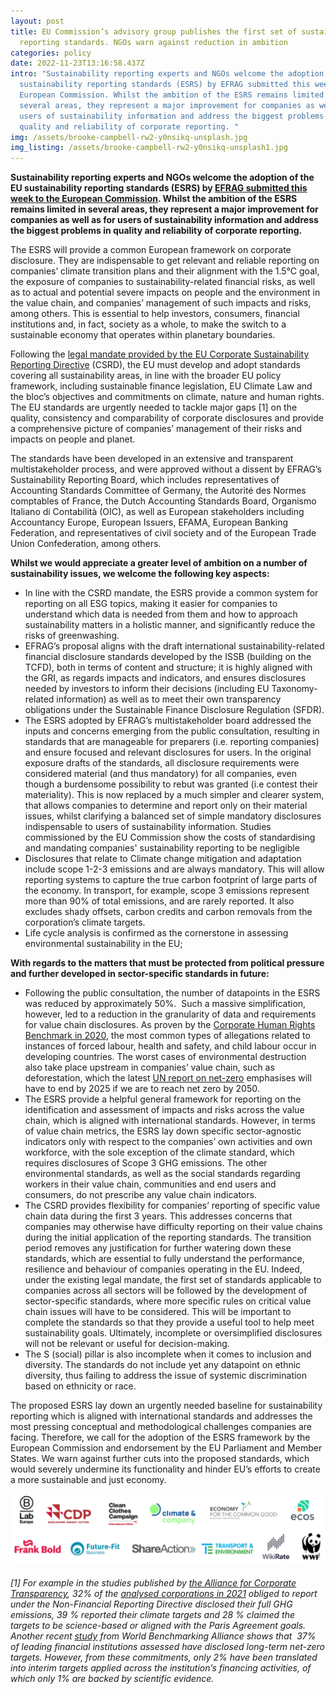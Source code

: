 ```yaml
---
layout: post
title: EU Commission’s advisory group publishes the first set of sustainability
  reporting standards. NGOs warn against reduction in ambition
categories: policy
date: 2022-11-23T13:16:58.437Z
intro: "Sustainability reporting experts and NGOs welcome the adoption of the EU
  sustainability reporting standards (ESRS) by EFRAG submitted this week to the
  European Commission. Whilst the ambition of the ESRS remains limited in
  several areas, they represent a major improvement for companies as well as for
  users of sustainability information and address the biggest problems in
  quality and reliability of corporate reporting. "
img: /assets/brooke-campbell-rw2-y0nsikq-unsplash.jpg
img_listing: /assets/brooke-campbell-rw2-y0nsikq-unsplash1.jpg
---
```

**Sustainability reporting experts and NGOs welcome the adoption of the EU sustainability reporting standards (ESRS) by [EFRAG submitted this week to the European Commission](https://www.efrag.org/Assets/Download?assetUrl=/sites/webpublishing/SiteAssets/final_EFRAG+Draft+Press+Release+.pdf). Whilst the ambition of the ESRS remains limited in several areas, they represent a major improvement for companies as well as for users of sustainability information and address the biggest problems in quality and reliability of corporate reporting.** 

The ESRS will provide a common European framework on corporate disclosure. They are indispensable to get relevant and reliable reporting on companies’ climate transition plans and their alignment with the 1.5°C goal, the exposure of companies to sustainability-related financial risks, as well as to actual and potential severe impacts on people and the environment in the value chain, and companies’ management of such impacts and risks, among others. This is essential to help investors, consumers, financial institutions and, in fact, society as a whole, to make the switch to a sustainable economy that operates within planetary boundaries.

Following the [legal mandate provided by the EU Corporate Sustainability Reporting Directive](https://www.allianceforcorporatetransparency.org/news/the-eu-parliament-confirms-new-transparency-obligations-for-companies-on-sustainability-and-starts-the-clock-for-mandatory-reporting.html) (CSRD), the EU must develop and adopt standards covering all sustainability areas, in line with the broader EU policy framework, including sustainable finance legislation, EU Climate Law and the bloc’s objectives and commitments on climate, nature and human rights. The EU standards are urgently needed to tackle major gaps \[1] on the quality, consistency and comparability of corporate disclosures and provide a comprehensive picture of companies’ management of their risks and impacts on people and planet. 

The standards have been developed in an extensive and transparent multistakeholder process, and were approved without a dissent by EFRAG’s Sustainability Reporting Board, which includes representatives of Accounting Standards Committee of Germany, the Autorité des Normes comptables of France, the Dutch Accounting Standards Board, Organismo Italiano di Contabilità (OIC), as well as European stakeholders including Accountancy Europe, European Issuers, EFAMA, European Banking Federation, and representatives of civil society and of the European Trade Union Confederation, among others. 

**Whilst we would appreciate a greater level of ambition on a number of sustainability issues, we welcome the following key aspects:**

* In line with the CSRD mandate, the ESRS provide a common system for reporting on all ESG topics, making it easier for companies to understand which data is needed from them and how to approach sustainability matters in a holistic manner, and significantly reduce the risks of greenwashing. 
* EFRAG’s proposal aligns with the draft international sustainability-related financial disclosure standards developed by the ISSB (building on the TCFD), both in terms of content and structure; it is highly aligned with the GRI, as regards impacts and indicators, and ensures disclosures needed by investors to inform their decisions (including EU Taxonomy-related information) as well as to meet their own transparency obligations under the Sustainable Finance Disclosure Regulation (SFDR).
* The ESRS adopted by EFRAG’s multistakeholder board addressed the inputs and concerns emerging from the public consultation, resulting in standards that are manageable for preparers (i.e. reporting companies) and ensure focused and relevant disclosures for users. In the original exposure drafts of the standards, all disclosure requirements were considered material (and thus mandatory) for all companies, even though a burdensome possibility to rebut was granted (i.e contest their materiality). This is now replaced by a much simpler and clearer system, that allows companies to determine and report only on their material issues, whilst clarifying a balanced set of simple mandatory disclosures indispensable to users of sustainability information. Studies commissioned by the EU Commission show the costs of standardising and mandating companies' sustainability reporting to be negligible
* Disclosures that relate to Climate change mitigation and adaptation include scope 1-2-3 emissions and are always mandatory. This will allow reporting systems to capture the true carbon footprint of large parts of the economy. In transport, for example, scope 3 emissions represent more than 90% of total emissions, and are rarely reported. It also excludes shady offsets, carbon credits and carbon removals from the corporation’s climate targets.
* Life cycle analysis is confirmed as the cornerstone in assessing environmental sustainability in the EU; 

**With regards to the matters that must be protected from political pressure and further developed in sector-specific standards in future:**

* Following the public consultation, the number of datapoints in the ESRS was reduced by approximately 50%.  Such a massive simplification, however, led to a reduction in the granularity of data and requirements for value chain disclosures. As proven by the [Corporate Human Rights Benchmark in 2020](https://assets.worldbenchmarkingalliance.org/app/uploads/2020/11/WBA-2020-CHRB-Key-Findings-Report.pdf), the most common types of allegations related to instances of forced labour, health and safety, and child labour occur in developing countries. The worst cases of environmental destruction also take place upstream in companies’ value chain, such as deforestation, which the latest [UN report on net-zero](https://www.un.org/sites/un2.un.org/files/high-level_expert_group_n7b.pdf?_gl=1*ydadz3*_ga*MTQxNDA4NzEzLjE2NjgwNzU5NjA.*_ga_TK9BQL5X7Z*MTY2OTEwODQ3MC4zLjAuMTY2OTEwODQ3MC4wLjAuMA..) emphasises will have to end by 2025 if we are to reach net zero by 2050. 
* The ESRS provide a helpful general framework for reporting on the identification and assessment of impacts and risks across the value chain, which is aligned with international standards. However, in terms of value chain metrics, the ESRS lay down specific sector-agnostic indicators only with respect to the companies’ own activities and own workforce, with the sole exception of the climate standard, which requires disclosures of Scope 3 GHG emissions. The other environmental standards, as well as the social standards regarding workers in their value chain, communities and end users and consumers, do not prescribe any value chain indicators.
* The CSRD provides flexibility for companies’ reporting of specific value chain data during the first 3 years. This addresses concerns that companies may otherwise have difficulty reporting on their value chains during the initial application of the reporting standards. The transition period removes any justification for further watering down these standards, which are essential to fully understand the performance, resilience and behaviour of companies operating in the EU. Indeed, under the existing legal mandate, the first set of standards applicable to companies across all sectors will be followed by the development of sector-specific standards, where more specific rules on critical value chain issues will have to be considered. This will be important to complete the standards so that they provide a useful tool to help meet sustainability goals. Ultimately, incomplete or oversimplified disclosures will not be relevant or useful for decision-making.
* The S (social) pillar is also incomplete when it comes to inclusion and diversity. The standards do not include yet any datapoint on ethnic diversity, thus failing to address the issue of systemic discrimination based on ethnicity or race.

The proposed ESRS lay down an urgently needed baseline for sustainability reporting which is aligned with international standards and addresses the most pressing conceptual and methodological challenges companies are facing. Therefore, we call for the adoption of the ESRS framework by the European Commission and endorsement by the EU Parliament and Member States. We warn against further cuts into the proposed standards, which would severely undermine its functionality and hinder EU’s efforts to create a more sustainable and just economy. 

![](/assets/logos-esrs-pr-1-.jpg)

###### \[1] For example in the studies published by [the Alliance for Corporate Transparency](http://www.allianceforcorporatetransparency.org/), 32% of the [analysed corporations in 2021](https://www.allianceforcorporatetransparency.org/news/new-data-on-companies-climate-and-human-rights-disclosures-lessons-for-the-eu-reform.html) obliged to report under the Non-Financial Reporting Directive disclosed their full GHG emissions, 39 % reported their climate targets and 28 % claimed the targets to be science-based or aligned with the Paris Agreement goals. Another recent [study](https://www.worldbenchmarkingalliance.org/publication/financial-system/) from World Benchmarking Alliance shows that  37% of leading financial institutions assessed have disclosed long-term net-zero targets. However, from these commitments, only 2% have been translated into interim targets applied across the institution’s financing activities, of which only 1% are backed by scientific evidence.